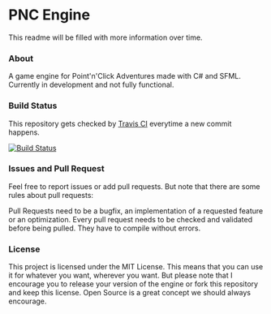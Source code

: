 # PNC Engine

This readme will be filled with more information over time.

### About

A game engine for Point'n'Click Adventures made with C# and SFML. Currently in development and not fully functional.

### Build Status

This repository gets checked by [Travis CI](https://travis-ci.org) everytime a new commit happens.

[![Build Status](https://travis-ci.org/MaxPlay/PNCEngine.svg?branch=master)](https://travis-ci.org/MaxPlay/PNCEngine)

### Issues and Pull Request

Feel free to report issues or add pull requests. But note that there are some rules about pull requests:

Pull Requests need to be a bugfix, an implementation of a requested feature or an optimization. Every pull request needs to be checked and validated before being pulled. They have to compile without errors.

### License

This project is licensed under the MIT License. This means that you can use it for whatever you want, wherever you want. But please note that I encourage you to release your version of the engine or fork this repository and keep this license. Open Source is a great concept we should always encourage.
